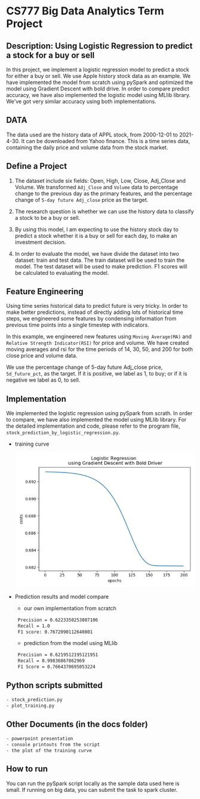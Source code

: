 # CS777 Big Data Analytics Term Project

## Description: Using Logistic Regression to predict a stock for a buy or sell

In this project, we implement a logistic regression model to predict a stock for either a buy or sell. We use Apple history stock data as an example. We have implemented the model from scratch using pySpark and optimized the model using Gradient Descent with bold drive. In order to compare predict accuracy, we have also implemented the logistic model using MLlib library. We've got very similar accuracy using both implementations. 

## DATA
The data used are the history data of APPL stock, from 2000-12-01 to 2021-4-30. It can be downloaded from Yahoo finance. This is a time series data, containing the daily price and volume data from the stock market. 

## Define a Project

1. The dataset include six fields: Open, High, Low, Close, Adj_Close and Volume. We transformed `Adj_Close` and `Volume` data to percentage change to the previous day as the primary features, and the percentage change of `5-day future Adj_close` price as the target. 
   
2. The research question is whether we can use the history data to classify a stock to be a buy or sell. 

3. By using this model, I am expecting to use the history stock day to predict a stock whether it is a buy or sell for each day, to make an investment decision. 

4. In order to evaluate the model, we have divide the dataset into two dataset: train and test data. The train dataset will be used to train the model. The test dataset will be used to make prediction. F1 scores will be calculated to evaluating the model.
   
## Feature Engineering
Using time series historical data to predict future is very tricky. In order to make better predictions, instead of directly adding lots of historical time steps, we engineered some features by condensing information from previous time points into a single timestep with indicators. 

In this example, we engineered new features using `Moving Average(MA)` and `Relative Strength Indicator(RSI)` for price and volume. We have created moving averages and rsi for the time periods of 14, 30, 50, and 200 for both close price and volume data.

We use the percentage change of 5-day future Adj_close price, `5d_future_pct`, as the target. If it is positive, we label as 1, to buy; or if it is negative we label as 0, to sell.

## Implementation
We implemented the logistic regression using pySpark from scrath. In order to compare, we have also implemented the model using MLlib library. For the detailed implementation and code, please refer to the program file, `stock_prediction_by_logistic_regression.py`.

- training curve

  ![training_curve](docs/trainingcurve.jpg)

- Prediction results and model compare
  - our own implementation from scratch
   ```angular2html
    Precision = 0.6223350253807106
    Recall = 1.0
    F1 score: 0.7672090112640801
   ```
  - prediction from the model using MLlib
   ```angular2html
    Precision = 0.6219512195121951
    Recall = 0.99836867862969
    F1 Score = 0.7664370695053224
   ```

## Python scripts submitted 

    - stock_prediction.py
    - plot_training.py

## Other Documents (in the docs folder)

    - powerpoint presentation
    - console printouts from the script
    - the plot of the training curve


## How to run  

You can run the pySpark script locally as the sample data used here is small. If running on big data, you can submit the task to spark cluster.